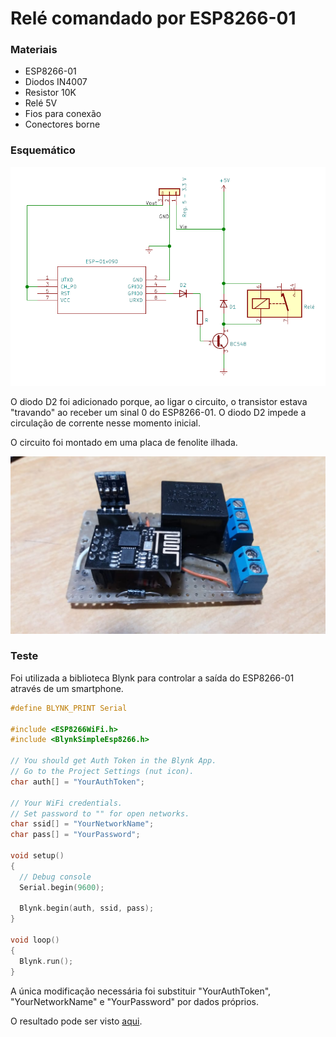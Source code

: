 # Relé comandado por ESP8266-01

<h3>Materiais</h3>

- ESP8266-01
- Diodos IN4007
- Resistor 10K
- Relé 5V
- Fios para conexão
- Conectores borne

<h3>Esquemático</h3>

![](images/esquematico.PNG)

O diodo D2 foi adicionado porque, ao ligar o circuito, o transistor estava "travando" ao receber um sinal 0 do ESP8266-01. O diodo D2 impede a circulação de corrente nesse momento inicial.

O circuito foi montado em uma placa de fenolite ilhada.

![](images/placa.jpeg)

<h3>Teste</h3>

Foi utilizada a biblioteca Blynk para controlar a saída do ESP8266-01 através de um smartphone.


```c
#define BLYNK_PRINT Serial

#include <ESP8266WiFi.h>
#include <BlynkSimpleEsp8266.h>

// You should get Auth Token in the Blynk App.
// Go to the Project Settings (nut icon).
char auth[] = "YourAuthToken";

// Your WiFi credentials.
// Set password to "" for open networks.
char ssid[] = "YourNetworkName";
char pass[] = "YourPassword";

void setup()
{
  // Debug console
  Serial.begin(9600);

  Blynk.begin(auth, ssid, pass);
}

void loop()
{
  Blynk.run();
}
```

A única modificação necessária foi substituir "YourAuthToken", "YourNetworkName" e "YourPassword" por dados próprios.

O resultado pode ser visto [aqui](https://www.youtube.com/watch?v=pMqud979B0o).
